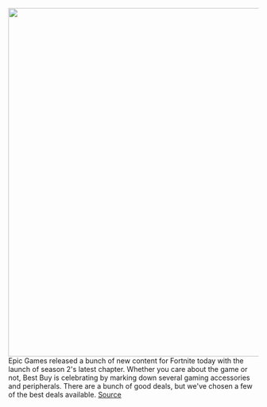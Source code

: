 <img src='https://cdn.vox-cdn.com/thumbor/BA1LnzoUTZm_yiJ6KfLLgmupWOs=/0x0:2040x1360/1200x800/filters:focal(907x433:1233x759)/cdn.vox-cdn.com/uploads/chorus_image/image/66343450/akrales_190829_3624_0162.0.jpg' width='700px' /><br/>
Epic Games released a bunch of new content for Fortnite today with the launch of season 2's latest chapter. Whether you care about the game or not, Best Buy is celebrating by marking down several gaming accessories and peripherals. There are a bunch of good deals, but we've chosen a few of the best deals available.
<a href='https://www.theverge.com/good-deals/2020/2/20/21142663/gaming-deals-headsets-wireless-mice-fortnite-razer-best-buy-epic'> Source <a/>